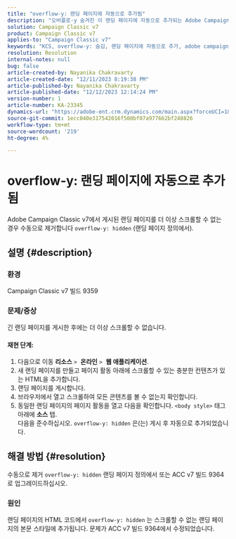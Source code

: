 ```yaml
---
title: "overflow-y: 랜딩 페이지에 자동으로 추가됨"
description: "오버플로-y 숨겨진 이 랜딩 페이지에 자동으로 추가되는 Adobe Campaign Classic 문제를 해결하는 방법을 알아봅니다."
solution: Campaign Classic v7
product: Campaign Classic v7
applies-to: "Campaign Classic v7"
keywords: "KCS, overflow-y: 숨김, 랜딩 페이지에 자동으로 추가, adobe campaign, ACC v7 빌드 9359, ACC v7 빌드 9364로 업그레이드, Campaign Classic"
resolution: Resolution
internal-notes: null
bug: false
article-created-by: Nayanika Chakravarty
article-created-date: "12/11/2023 8:19:38 PM"
article-published-by: Nayanika Chakravarty
article-published-date: "12/12/2023 12:14:24 PM"
version-number: 1
article-number: KA-23345
dynamics-url: "https://adobe-ent.crm.dynamics.com/main.aspx?forceUCI=1&pagetype=entityrecord&etn=knowledgearticle&id=3c1e4299-6298-ee11-be37-6045bd006c82"
source-git-commit: 1ecc040e317542016f500bf07a977662bf248826
workflow-type: tm+mt
source-wordcount: '219'
ht-degree: 4%

---
```


# overflow-y: 랜딩 페이지에 자동으로 추가됨


Adobe Campaign Classic v7에서 게시된 랜딩 페이지를 더 이상 스크롤할 수 없는 경우 수동으로 제거합니다 `overflow-y: hidden` (랜딩 페이지 정의에서).

## 설명 {#description}


### <b>환경</b>

Campaign Classic v7 빌드 9359

### <b>문제/증상</b>

긴 랜딩 페이지를 게시한 후에는 더 이상 스크롤할 수 없습니다.

#### <b>재현 단계:</b>

1. 다음으로 이동 <b>리소스</b> `>`  <b>온라인</b> `>`  <b>웹 애플리케이션</b>.
2. 새 랜딩 페이지를 만들고 페이지 활동 아래에 스크롤할 수 있는 충분한 컨텐츠가 있는 HTML을 추가합니다.
3. 랜딩 페이지를 게시합니다.
4. 브라우저에서 열고 스크롤하여 모든 콘텐츠를 볼 수 없는지 확인합니다.
5. 동일한 랜딩 페이지의 페이지 활동을 열고 다음을 확인합니다. `<body style>` 태그 아래에 <b>소스</b> 탭.\
   다음을 준수하십시오. `overflow-y: hidden` 은(는) 게시 후 자동으로 추가되었습니다.



## 해결 방법 {#resolution}


수동으로 제거 `overflow-y: hidden` 랜딩 페이지 정의에서 또는 ACC v7 빌드 9364로 업그레이드하십시오.

### <b>원인</b>

랜딩 페이지의 HTML 코드에서 `overflow-y: hidden` 는 스크롤할 수 없는 랜딩 페이지의 본문 스타일에 추가됩니다. 문제가 ACC v7 빌드 9364에서 수정되었습니다.
